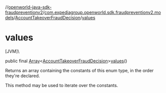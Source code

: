 //[openworld-java-sdk-fraudpreventionv2](../../../index.md)/[com.expediagroup.openworld.sdk.fraudpreventionv2.models](../index.md)/[AccountTakeoverFraudDecision](index.md)/[values](values.md)

# values

[JVM]\

public final [Array](https://kotlinlang.org/api/latest/jvm/stdlib/kotlin/-array/index.html)&lt;[AccountTakeoverFraudDecision](index.md)&gt;[values](values.md)()

Returns an array containing the constants of this enum type, in the order they're declared.

This method may be used to iterate over the constants.
